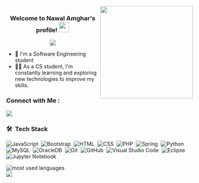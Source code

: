 
<img width="250" align="right" src="https://c.tenor.com/_DOBjnGspYAAAAAM/code-coding.gif">

<h3 align="center">
  Welcome to Nawal Amghar's profile!
  <img src="https://media.giphy.com/media/hvRJCLFzcasrR4ia7z/giphy.gif" width="28">
</h3>

<!-- Typing SVG by DenverCoder1 - https://github.com/DenverCoder1/readme-typing-svg -->
<p align="center">
  <a href="https://github.com/DenverCoder1/readme-typing-svg"><img src="https://readme-typing-svg.herokuapp.com/?lines=Future%20Software%20Engineer;Always%20learning%20new%20things&font=Fira%20Code&center=true&width=440&height=45&color=f75c7e&vCenter=true&size=22"></a>
</p> 

- 🏢 I'm a Software Engineering student 
- 👨‍💻 As a CS student, I'm constantly learning and exploring new technologies to improve my skills.


### Connect with Me :

<a href="https://linkedin.com/in/nawal-amghar-b226b6253/" target="_blank"><img src="https://img.shields.io/badge/-Nawal%20Amghar-0077B5?style=for-the-badge&logo=Linkedin&logoColor=white"/></a>
### 🛠 &nbsp;Tech Stack
![JavaScript](https://img.shields.io/badge/-JavaScript-05122A?style=flat&logo=javascript)&nbsp;
![Bootstrap](https://img.shields.io/badge/-Bootstrap-05122A?style=flat&logo=bootstrap&logoColor=563D7C)&nbsp;
![HTML](https://img.shields.io/badge/-HTML-05122A?style=flat&logo=HTML5)&nbsp;
![CSS](https://img.shields.io/badge/-CSS-05122A?style=flat&logo=CSS3&logoColor=1572B6)&nbsp;
![PHP](https://img.shields.io/badge/PHP-05122A?style=flat&logo=php)&nbsp;
![Spring](https://img.shields.io/badge/-Spring%20Boot-05122A?style=flat&logo=spring)&nbsp;
![Python](https://img.shields.io/badge/-Python%20-05122A?style=flat&logo=python)&nbsp;
![MySQL](https://img.shields.io/badge/MySQL-05122A?style=flat&logo=mysql)&nbsp;
![OracleDB](https://img.shields.io/badge/OracleDB-05122A?style=flat&logo=Oracle)&nbsp;
![Git](https://img.shields.io/badge/-Git-05122A?style=flat&logo=git)&nbsp;
![GitHub](https://img.shields.io/badge/-GitHub-05122A?style=flat&logo=github)&nbsp;
![Visual Studio Code](https://img.shields.io/badge/-Visual%20Studio%20Code-05122A?style=flat&logo=visual-studio-code&logoColor=007ACC)&nbsp;
![Eclipse](https://img.shields.io/badge/-Eclipse-05122A?style=flat&logo=eclipse&logoColor=2C2255)&nbsp;
![Jupyter Notebook](https://img.shields.io/badge/-Jupyter%20Notebook-05122A?style=flat&logo=jupyter
)&nbsp;






<img align="left" src="https://github-readme-stats.vercel.app/api/top-langs?username=yousefdergham&show_icons=true&locale=en&layout=compact&theme=radical" alt="most used languages" />
<br>
<a href="https://komarev.com/ghpvc/?username=yousefdergham&style=for-the-badge">
    <img src="https://komarev.com/ghpvc/?username=yousefdergham&style=for-the-badge">
</a>
